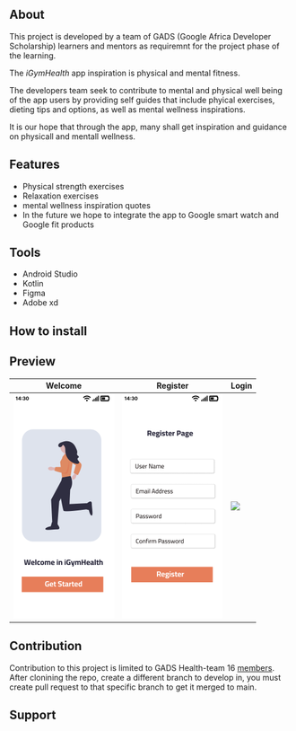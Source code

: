 ## About

This project is developed by a team of GADS (Google Africa Developer Scholarship) learners and mentors as requiremnt for the project phase of the learning.

The *iGymHealth* app inspiration is physical and mental fitness.

The developers team seek to contribute to mental and physical well being of the app users by providing self guides that include phyical exercises, dieting tips and options, as well as mental wellness inspirations.

It is our hope that through the app, many shall get inspiration and guidance on physicall and mentall wellness.

## Features
* Physical strength exercises
* Relaxation exercises
* mental wellness inspiration quotes
* In the future we hope to integrate the app to Google smart watch and Google fit products

## Tools
* Android Studio
* Kotlin
* Figma
* Adobe xd


## How to install

## Preview

  Welcome                |    Register        | Login
:-------------------------:|:-------------------------:|:----------------------
<img src="ui/welcome-page.png" height="400em" />|<img src="ui/register-page.png" height="400em" />|<img src="login-page.png" height="400em" />

## Contribution

Contribution to this project is limited to GADS Health-team 16 [members](CONTRIBUTING.md). After clonining the repo, create a different branch to develop in, you must create pull request to that specific branch to get it merged to main.

## Support


